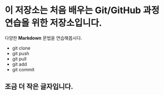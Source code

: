 # 이 저장소는 처음 배우는 Git/GitHub 과정 연습을 위한 저장소입니다.
다양한 **Markdown** 문법을 연습해봅시다.
- git clone
- git push
- git pull
- git add
- git commit

## 조금 더 작은 글자입니다.
